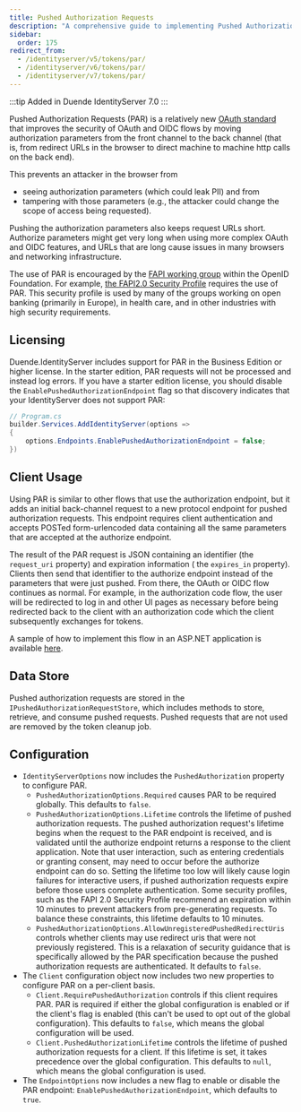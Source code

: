 ```yaml
---
title: Pushed Authorization Requests
description: "A comprehensive guide to implementing Pushed Authorization Requests (PAR) in IdentityServer, an OAuth standard that enhances security by moving authorization parameters from the front channel to the back channel, with details on licensing, client usage, data storage, and configuration options."
sidebar:
  order: 175
redirect_from:
  - /identityserver/v5/tokens/par/
  - /identityserver/v6/tokens/par/
  - /identityserver/v7/tokens/par/
---
```


:::tip
Added in Duende IdentityServer 7.0
:::

Pushed Authorization Requests (PAR) is a relatively new [OAuth standard](https://datatracker.ietf.org/doc/html/rfc9126)
that improves the security of OAuth and OIDC flows by moving authorization parameters from the front channel to the back
channel (that is, from redirect URLs in the browser to direct machine to machine http calls on the back end).

This prevents an attacker in the browser from

- seeing authorization parameters (which could leak PII) and from
- tampering with those parameters (e.g., the attacker could change the scope of access being requested).

Pushing the authorization parameters also keeps request URLs short. Authorize parameters might get very long when using
more complex OAuth and OIDC features, and URLs that are long cause issues in many browsers and networking
infrastructure.

The use of PAR is encouraged by the [FAPI working group](https://openid.net/wg/fapi/) within the OpenID Foundation. For
example, [the FAPI2.0 Security Profile](https://openid.bitbucket.io/fapi/fapi-2_0-security-profile.html) requires the
use of PAR. This security profile is used by many of the groups working on open banking (primarily in Europe), in health
care, and in other industries with high security requirements.

## Licensing

Duende.IdentityServer includes support for PAR in the Business Edition or higher license. In the starter edition, PAR
requests will not be processed and instead log errors. If you have a starter edition license, you should disable the
`EnablePushedAuthorizationEndpoint` flag so that discovery indicates that your IdentityServer does not support PAR:

```cs
// Program.cs
builder.Services.AddIdentityServer(options =>
{
    options.Endpoints.EnablePushedAuthorizationEndpoint = false;
})
```

## Client Usage

Using PAR is similar to other flows that use the authorization endpoint, but it adds an initial back-channel request to
a new protocol endpoint for pushed authorization requests. This endpoint requires client authentication and accepts
POSTed form-urlencoded data containing all the same parameters that are accepted at the authorize endpoint.

The result of the PAR request is JSON containing an identifier (the `request_uri` property) and expiration information (
the `expires_in` property). Clients then send that identifier to the authorize endpoint instead of the parameters that
were just pushed. From there, the OAuth or OIDC flow continues as normal. For example, in the authorization code flow,
the user will be redirected to log in and other UI pages as necessary before being redirected back to the client with an
authorization code which the client subsequently exchanges for tokens.

A sample of how to implement this flow in an ASP.NET application is
available [here](/identityserver/samples/basics#mvc-client-with-pushed-authorization-requests).

## Data Store

Pushed authorization requests are stored in the `IPushedAuthorizationRequestStore`, which includes methods to store,
retrieve, and consume pushed requests. Pushed requests that are not used are removed by the token cleanup job.

## Configuration

- `IdentityServerOptions` now includes the `PushedAuthorization` property to configure PAR.
    - `PushedAuthorizationOptions.Required` causes PAR to be required globally. This defaults to `false`.
    - `PushedAuthorizationOptions.Lifetime` controls the lifetime of pushed authorization requests. The pushed
      authorization request's lifetime begins when the request to the PAR endpoint is received, and is validated until
      the authorize endpoint returns a response to the client application. Note that user interaction, such as entering
      credentials or granting consent, may need to occur before the authorize endpoint can do so. Setting the lifetime
      too low will likely cause login failures for interactive users, if pushed authorization requests expire before
      those users complete authentication. Some security profiles, such as the FAPI 2.0 Security Profile recommend an
      expiration within 10 minutes to prevent attackers from pre-generating requests. To balance these constraints, this
      lifetime defaults to 10 minutes.
    - `PushedAuthorizationOptions.AllowUnregisteredPushedRedirectUris` controls whether clients may use redirect uris
      that were not previously registered. This is a relaxation of security guidance that is specifically allowed by the
      PAR specification because the pushed authorization requests are authenticated. It defaults to `false`.
- The `Client` configuration object now includes two new properties to configure PAR on a per-client basis.
    - `Client.RequirePushedAuthorization` controls if this client requires PAR. PAR is required if either the global
      configuration is enabled or if the client's flag is enabled (this can't be used to opt out of the global
      configuration). This defaults to `false`, which means the global configuration will be used.
    - `Client.PushedAuthorizationLifetime` controls the lifetime of pushed authorization requests for a client. If this
      lifetime is set, it takes precedence over the global configuration. This defaults to `null`, which means the
      global configuration is used.
- The `EndpointOptions` now includes a new flag to enable or disable the PAR endpoint:
  `EnablePushedAuthorizationEndpoint`, which defaults to `true`.
